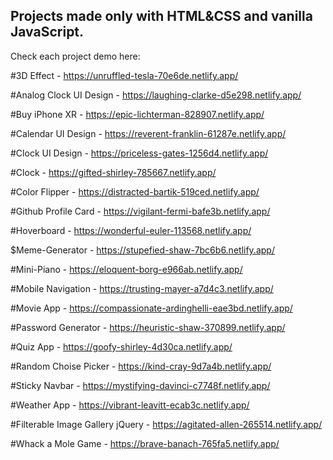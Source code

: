 
## Projects made only with HTML&CSS and vanilla JavaScript.

Check each project demo here:

#3D Effect - https://unruffled-tesla-70e6de.netlify.app/

#Analog Clock UI Design - https://laughing-clarke-d5e298.netlify.app/

#Buy iPhone XR - https://epic-lichterman-828907.netlify.app/

#Calendar UI Design - https://reverent-franklin-61287e.netlify.app/

#Clock UI Design - https://priceless-gates-1256d4.netlify.app/

#Clock - https://gifted-shirley-785667.netlify.app/

#Color Flipper - https://distracted-bartik-519ced.netlify.app/

#Github Profile Card - https://vigilant-fermi-bafe3b.netlify.app/

#Hoverboard - https://wonderful-euler-113568.netlify.app/

$Meme-Generator - https://stupefied-shaw-7bc6b6.netlify.app/

#Mini-Piano - https://eloquent-borg-e966ab.netlify.app/

#Mobile Navigation - https://trusting-mayer-a7d4c3.netlify.app/

#Movie App - https://compassionate-ardinghelli-eae3bd.netlify.app/

#Password Generator - https://heuristic-shaw-370899.netlify.app/

#Quiz App - https://goofy-shirley-4d30ca.netlify.app/

#Random Choise Picker - https://kind-cray-9d7a4b.netlify.app/

#Sticky Navbar - https://mystifying-davinci-c7748f.netlify.app/

#Weather App - https://vibrant-leavitt-ecab3c.netlify.app/

#Filterable Image Gallery jQuery - https://agitated-allen-265514.netlify.app/

#Whack a Mole Game - https://brave-banach-765fa5.netlify.app/

